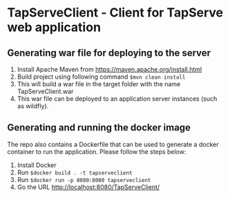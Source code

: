 # TapServeClient - Client for TapServe web application

## Generating war file for deploying to the server

1. Install Apache Maven from https://maven.apache.org/install.html
1. Build project using following command `$mvn clean install`
1. This will build a war file in the target folder with the name TapServeClient.war
1. This war file can be deployed to an application server instances (such as wildfly).

## Generating and running the docker image

The repo also contains a Dockerfile that can be used to generate a docker container to run the application. Please follow the steps below:

1. Install Docker
1. Run `$docker build . -t tapserveclient`
1. Run `$docker run -p 8080:8080 tapserveclient`
1. Go the URL [http://localhost:8080/TapServeClient/](http://localhost:8080/TapServeClient/)
